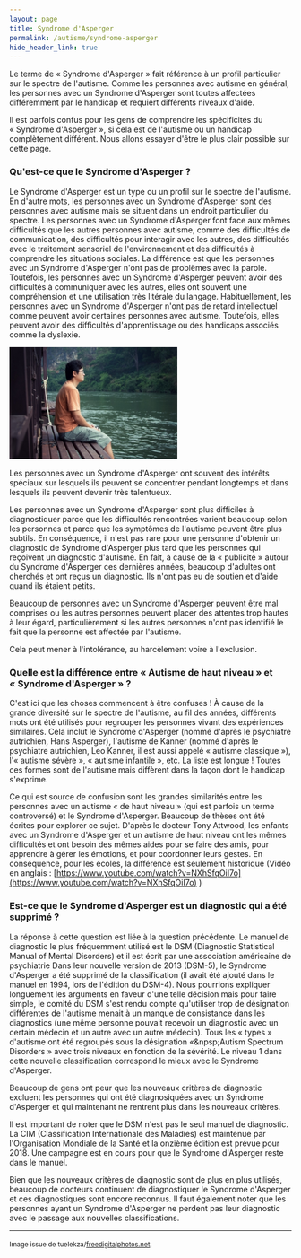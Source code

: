 ```yaml
---
layout: page
title: Syndrome d'Asperger
permalink: /autisme/syndrome-asperger
hide_header_link: true
---
```


Le terme de «&nbsp;Syndrome d'Asperger&nbsp;» fait référence à un profil particulier sur le spectre de l'autisme.
Comme les personnes avec autisme en général, les personnes avec un Syndrome d'Asperger sont toutes affectées différemment par le handicap et requiert différents niveaux d'aide.

Il est parfois confus pour les gens de comprendre les spécificités du «&nbsp;Syndrome d'Asperger&nbsp;», si cela est de l'autisme ou un handicap complètement différent.
Nous allons essayer d'être le plus clair possible sur cette page.

### Qu'est-ce que le Syndrome d'Asperger&nbsp;?

Le Syndrome d'Asperger est un type ou un profil sur le spectre de l'autisme.
En d'autre mots, les personnes avec un Syndrome d'Asperger sont des personnes avec autisme mais se situent dans un endroit particulier du spectre.
Les personnes avec un Syndrome d'Asperger font face aux mêmes difficultés que les autres personnes avec autisme, comme des difficultés de communication, des difficultés pour interagir avec les autres, 
des difficultés avec le traitement sensoriel de l'environnement et des difficultés à comprendre les situations sociales.
La différence est que les personnes avec un Syndrome d'Asperger n'ont pas de problèmes avec la parole.
Toutefois, les personnes avec un Syndrome d'Asperger peuvent avoir des difficultés à communiquer avec les autres, elles ont souvent une compréhension et une utilisation très litérale du langage.
Habituellement, les personnes avec un Syndrome d'Asperger n'ont pas de retard intellectuel comme peuvent avoir certaines personnes avec autisme.
Toutefois, elles peuvent avoir des difficultés d'apprentissage ou des handicaps associés comme la dyslexie.

<img src="/assets/pages/autisme/syndrome-asperger/ID-100383835.jpg" class="left" alt="ID-100383835" width="300" />


Les personnes avec un Syndrome d'Asperger ont souvent des intérêts spéciaux sur lesquels ils peuvent se concentrer pendant longtemps et dans lesquels ils peuvent devenir très talentueux.

Les personnes avec un Syndrome d'Asperger sont plus difficiles à diagnostiquer parce que les difficultés rencontrées varient beaucoup selon les personnes et parce que les symptômes de l'autisme peuvent  être plus subtils.
En conséquence, il n'est pas rare pour une personne d'obtenir un diagnostic de Syndrome d'Asperger plus tard que les personnes qui reçoivent un diagnostic d'autisme.
En fait, à cause de la «&nbsp;publicité&nbsp;» autour du Syndrome d'Asperger ces dernières années, beaucoup d'adultes ont cherchés et ont reçus un diagnostic.
Ils n'ont pas eu de soutien et d'aide quand ils étaient petits.

Beaucoup de personnes avec un Syndrome d'Asperger peuvent être mal comprises ou les autres personnes peuvent placer des attentes trop hautes à leur égard, particulièrement si les
autres personnes n'ont pas identifié le fait que la personne est affectée par l'autisme.

Cela peut mener à l'intolérance, au harcèlement voire à l'exclusion.

### Quelle est la différence entre «&nbsp;Autisme de haut niveau&nbsp;» et «&nbsp;Syndrome d'Asperger&nbsp;»&nbsp;?

C'est ici que les choses commencent à être confuses&nbsp;!
À cause de la grande diversité sur le spectre de l'autisme, au fil des années,  différents mots ont été utilisés pour regrouper les personnes vivant des expériences similaires.
Cela inclut le Syndrome d'Asperger (nommé d'après le psychiatre autrichien, Hans Asperger), l'autisme de Kanner (nommé d'après le psychiatre autrichien, Leo Kanner, il est aussi appelé «&nbsp;autisme classique&nbsp;»), l'«&nbsp;autisme sévère&nbsp;», «&nbsp;autisme infantile&nbsp;», etc. La liste est longue&nbsp;! Toutes ces formes sont
de l'autisme mais diffèrent dans la façon dont le handicap s'exprime.

Ce qui est source de confusion sont les grandes similarités entre les personnes avec un autisme «&nbsp;de haut niveau&nbsp;» (qui est parfois un terme controversé) et le Syndrome d'Asperger.
Beaucoup de thèses ont été écrites pour explorer ce sujet. D'après le docteur Tony Attwood, 
les enfants avec un Syndrome d'Asperger et un autisme de haut niveau ont les mêmes difficultés et ont besoin des mêmes aides pour se faire des amis, pour apprendre à gérer les émotions, et pour coordonner leurs gestes.
En conséquence, pour les écoles, la différence est seulement historique (Vidéo en anglais&nbsp;: [https://www.youtube.com/watch?v=NXhSfqOiI7o](https://www.youtube.com/watch?v=NXhSfqOiI7o) )


### Est-ce que le Syndrome d'Asperger est un diagnostic qui a été supprimé&nbsp;?
La réponse à cette question est liée à la question précédente.
Le manuel de diagnostic le plus fréquemment utilisé est le DSM (Diagnostic Statistical Manual of Mental Disorders) et il est écrit par une association américaine de psychiatrie
Dans leur nouvelle version de 2013 (DSM-5), le Syndrome d'Asperger a été supprimé de la classification (il avait été ajouté dans le manuel en 1994, lors de l'édition du DSM-4).
Nous pourrions expliquer longuement les arguments en faveur d'une telle décision mais pour faire simple, le comité du DSM s'est rendu compte qu'utiliser trop de désignation différentes de l'autisme
menait à un manque de consistance dans les diagnostics (une même personne pouvait recevoir un diagnostic avec un certain médecin et un autre avec un autre médecin).
Tous les «&nbsp;types&nbsp;» d'autisme ont été regroupés sous la désignation «&npsp;Autism Spectrum Disorders&nbsp;» avec trois niveaux en fonction de la sévérité.
Le niveau 1 dans cette nouvelle classification correspond le mieux avec le Syndrome d'Asperger.

Beaucoup de gens ont peur que les nouveaux critères de diagnostic excluent les personnes qui ont été diagnosiquées avec un Syndrome d'Asperger et qui maintenant ne
rentrent plus dans les nouveaux critères.

Il est important de noter que le DSM n'est pas le seul manuel de diagnostic. La CIM (Classification Internationale des Maladies) est maintenue par l'Organisation Mondiale de la Santé et la onzième édition est prévue pour 2018.
Une campagne est en cours pour que le Syndrome d'Asperger reste dans le manuel.

Bien que les nouveaux critères de diagnostic sont de plus en plus utilisés, beaucoup de docteurs continuent de diagnostiquer le Syndrome d'Asperger et ces diagnostiques sont encore reconnus.
Il faut également noter que les personnes ayant un Syndrome d'Asperger ne perdent pas leur diagnostic avec le passage aux nouvelles classifications.

---
<small>Image issue de tuelekza/<a href="http://www.freedigitalphotos.net">freedigitalphotos.net</a>.</small>


